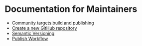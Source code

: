 # Documentation for Maintainers

- [Community targets build and publishing](community-targets-build-release.md)
- [Create a new GitHub repository](creating-a-new-repo.md)
- [Semantic Versioning](semantic-versioning.md)
- [Publish Workflow](publish-workflow.md)
